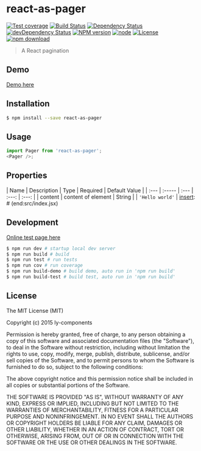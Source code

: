 # react-as-pager

[![Test coverage](https://img.shields.io/coveralls/ly-components/react-as-pager.svg?style=flat-square)](https://coveralls.io/r/ly-components/react-as-pager?branch=master)
[![Build Status](https://travis-ci.org/ly-components/react-as-pager.png)](https://travis-ci.org/ly-components/react-as-pager)
[![Dependency Status](https://david-dm.org/ly-components/react-as-pager.svg)](https://david-dm.org/ly-components/react-as-pager)
[![devDependency Status](https://david-dm.org/ly-components/react-as-pager/dev-status.svg)](https://david-dm.org/ly-components/react-as-pager#info=devDependencies)
[![NPM version](http://img.shields.io/npm/v/react-as-pager.svg?style=flat-square)](http://npmjs.org/package/react-as-pager)
[![node](https://img.shields.io/badge/node.js-%3E=_4.0-green.svg?style=flat-square)](http://nodejs.org/download/)
[![License](http://img.shields.io/npm/l/react-as-pager.svg?style=flat-square)](LICENSE)
[![npm download](https://img.shields.io/npm/dm/react-as-pager.svg?style=flat-square)](https://npmjs.org/package/react-as-pager)

> A React pagination

## Demo

[Demo here](http://ly-components.github.io/react-as-pager/demo/index.html)

## Installation

```bash
$ npm install --save react-as-pager
```

## Usage

```javascript
import Pager from 'react-as-pager';
<Pager />;
```

## Properties

[insert]: # (start:src/index.jsx|doc)
| Name | Description | Type | Required | Default Value |
| :--- | :----- | :--- | :---: | :---: |
| content | content of element | String |  | `'Hello world'` |
[insert]: # (end:src/index.jsx)

## Development

[Online test page here](http://ly-components.github.io/react-as-pager/test/test.html)

```bash
$ npm run dev # startup local dev server
$ npm run build # build
$ npm run test # run tests
$ npm run cov # run coverage
$ npm run build-demo # build demo, auto run in 'npm run build'
$ npm run build-test # build test, auto run in 'npm run build'
```

## License

The MIT License (MIT)

Copyright (c) 2015 ly-components

Permission is hereby granted, free of charge, to any person obtaining a copy
of this software and associated documentation files (the "Software"), to deal
in the Software without restriction, including without limitation the rights
to use, copy, modify, merge, publish, distribute, sublicense, and/or sell
copies of the Software, and to permit persons to whom the Software is
furnished to do so, subject to the following conditions:

The above copyright notice and this permission notice shall be included in all
copies or substantial portions of the Software.

THE SOFTWARE IS PROVIDED "AS IS", WITHOUT WARRANTY OF ANY KIND, EXPRESS OR
IMPLIED, INCLUDING BUT NOT LIMITED TO THE WARRANTIES OF MERCHANTABILITY,
FITNESS FOR A PARTICULAR PURPOSE AND NONINFRINGEMENT. IN NO EVENT SHALL THE
AUTHORS OR COPYRIGHT HOLDERS BE LIABLE FOR ANY CLAIM, DAMAGES OR OTHER
LIABILITY, WHETHER IN AN ACTION OF CONTRACT, TORT OR OTHERWISE, ARISING FROM,
OUT OF OR IN CONNECTION WITH THE SOFTWARE OR THE USE OR OTHER DEALINGS IN THE
SOFTWARE.
